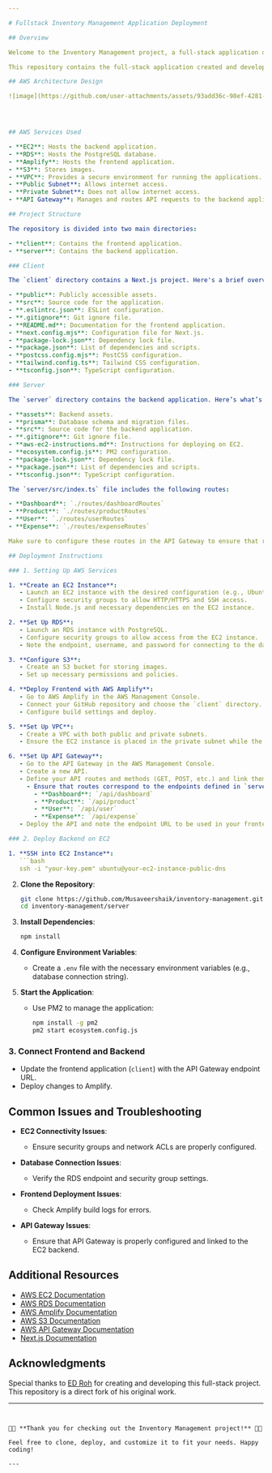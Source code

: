 ```yaml
---

# Fullstack Inventory Management Application Deployment

## Overview

Welcome to the Inventory Management project, a full-stack application designed for efficient inventory tracking and management. This project includes both a frontend and backend component and utilizes various AWS services for deployment and management.

This repository contains the full-stack application created and developed by the YouTuber [ED Roh](https://www.youtube.com/@EdRohDev). I have forked this repository to share it with others who may find it useful.

## AWS Architecture Design

![image](https://github.com/user-attachments/assets/93add36c-98ef-4281-bfcb-db68ac49ba06)




## AWS Services Used

- **EC2**: Hosts the backend application.
- **RDS**: Hosts the PostgreSQL database.
- **Amplify**: Hosts the frontend application.
- **S3**: Stores images.
- **VPC**: Provides a secure environment for running the applications.
- **Public Subnet**: Allows internet access.
- **Private Subnet**: Does not allow internet access.
- **API Gateway**: Manages and routes API requests to the backend application.

## Project Structure

The repository is divided into two main directories:

- **client**: Contains the frontend application.
- **server**: Contains the backend application.

### Client

The `client` directory contains a Next.js project. Here's a brief overview of its files and folders:

- **public**: Publicly accessible assets.
- **src**: Source code for the application.
- **.eslintrc.json**: ESLint configuration.
- **.gitignore**: Git ignore file.
- **README.md**: Documentation for the frontend application.
- **next.config.mjs**: Configuration file for Next.js.
- **package-lock.json**: Dependency lock file.
- **package.json**: List of dependencies and scripts.
- **postcss.config.mjs**: PostCSS configuration.
- **tailwind.config.ts**: Tailwind CSS configuration.
- **tsconfig.json**: TypeScript configuration.

### Server

The `server` directory contains the backend application. Here’s what’s inside:

- **assets**: Backend assets.
- **prisma**: Database schema and migration files.
- **src**: Source code for the backend application.
- **.gitignore**: Git ignore file.
- **aws-ec2-instructions.md**: Instructions for deploying on EC2.
- **ecosystem.config.js**: PM2 configuration.
- **package-lock.json**: Dependency lock file.
- **package.json**: List of dependencies and scripts.
- **tsconfig.json**: TypeScript configuration.

The `server/src/index.ts` file includes the following routes:

- **Dashboard**: `./routes/dashboardRoutes`
- **Product**: `./routes/productRoutes`
- **User**: `./routes/userRoutes`
- **Expense**: `./routes/expenseRoutes`

Make sure to configure these routes in the API Gateway to ensure that requests are properly routed to your backend application.

## Deployment Instructions

### 1. Setting Up AWS Services

1. **Create an EC2 Instance**:
   - Launch an EC2 instance with the desired configuration (e.g., Ubuntu, t2.micro).
   - Configure security groups to allow HTTP/HTTPS and SSH access.
   - Install Node.js and necessary dependencies on the EC2 instance.

2. **Set Up RDS**:
   - Launch an RDS instance with PostgreSQL.
   - Configure security groups to allow access from the EC2 instance.
   - Note the endpoint, username, and password for connecting to the database.

3. **Configure S3**:
   - Create an S3 bucket for storing images.
   - Set up necessary permissions and policies.

4. **Deploy Frontend with AWS Amplify**:
   - Go to AWS Amplify in the AWS Management Console.
   - Connect your GitHub repository and choose the `client` directory.
   - Configure build settings and deploy.

5. **Set Up VPC**:
   - Create a VPC with both public and private subnets.
   - Ensure the EC2 instance is placed in the private subnet while the RDS instance can be accessed through it.

6. **Set Up API Gateway**:
   - Go to the API Gateway in the AWS Management Console.
   - Create a new API.
   - Define your API routes and methods (GET, POST, etc.) and link them to your EC2 backend endpoints.
     - Ensure that routes correspond to the endpoints defined in `server/src/index.ts`:
       - **Dashboard**: `/api/dashboard`
       - **Product**: `/api/product`
       - **User**: `/api/user`
       - **Expense**: `/api/expense`
   - Deploy the API and note the endpoint URL to be used in your frontend application.

### 2. Deploy Backend on EC2

1. **SSH into EC2 Instance**:
   ```bash
   ssh -i "your-key.pem" ubuntu@your-ec2-instance-public-dns
   ```

2. **Clone the Repository**:
   ```bash
   git clone https://github.com/Musaveershaik/inventory-management.git
   cd inventory-management/server
   ```

3. **Install Dependencies**:
   ```bash
   npm install
   ```

4. **Configure Environment Variables**:
   - Create a `.env` file with the necessary environment variables (e.g., database connection string).

5. **Start the Application**:
   - Use PM2 to manage the application:
     ```bash
     npm install -g pm2
     pm2 start ecosystem.config.js
     ```

### 3. Connect Frontend and Backend

- Update the frontend application (`client`) with the API Gateway endpoint URL.
- Deploy changes to Amplify.

## Common Issues and Troubleshooting

- **EC2 Connectivity Issues**:
  - Ensure security groups and network ACLs are properly configured.
  
- **Database Connection Issues**:
  - Verify the RDS endpoint and security group settings.

- **Frontend Deployment Issues**:
  - Check Amplify build logs for errors.

- **API Gateway Issues**:
  - Ensure that API Gateway is properly configured and linked to the EC2 backend.

## Additional Resources

- [AWS EC2 Documentation](https://docs.aws.amazon.com/ec2/index.html)
- [AWS RDS Documentation](https://docs.aws.amazon.com/rds/index.html)
- [AWS Amplify Documentation](https://docs.amplify.aws/)
- [AWS S3 Documentation](https://docs.aws.amazon.com/s3/index.html)
- [AWS API Gateway Documentation](https://docs.aws.amazon.com/apigateway/latest/developerguide/welcome.html)
- [Next.js Documentation](https://nextjs.org/docs)

## Acknowledgments

Special thanks to [ED Roh](https://www.youtube.com/@EdRohDev) for creating and developing this full-stack project. This repository is a direct fork of his original work.

---
```


🎉🚀 **Thank you for checking out the Inventory Management project!** 🚀🎉

Feel free to clone, deploy, and customize it to fit your needs. Happy coding!

---

